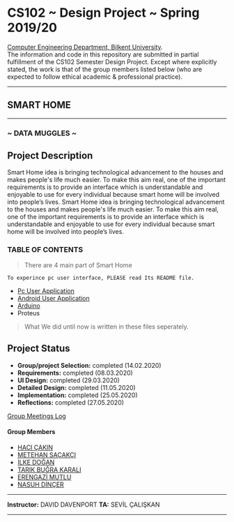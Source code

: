 # CS102 ~ Design Project ~ Spring 2019/20
[Computer Engineering Department, Bilkent University](http://w3.cs.bilkent.edu.tr/en/).  
The information and code in this repository are submitted in partial fulfillment of the CS102 Semester Design Project. Except where explicitly stated, the work is that of the group members listed below (who are expected to follow ethical academic & professional practice).
****
## SMART HOME
****
### ~ DATA MUGGLES ~

## Project Description
Smart Home idea is bringing technological advancement to the houses and makes people's life much easier. To make this aim real, one of the important requirements is to provide an interface which is understandable and enjoyable to use for every individual because smart home will be involved into people’s lives. Smart Home idea is bringing technological advancement to the houses and makes people's life much easier. To make this aim real, one of the important requirements is to provide an interface which is understandable and enjoyable to use for every individual because smart home will be involved into people’s lives.

### TABLE OF CONTENTS
> There are 4 main part of Smart Home
```
To experince pc user interface, PLEASE read Its README file.
```
- [Pc User Application](detailed/PC_USER_INTERFACE_README.md)
- [Android User Application](detailed/ANDROID_USER_INTERFACE_README.md)
- [Arduino](detailed/ARDUINO_README.md)
- Proteus
> What We did until now is written in these files seperately.

## Project Status
+ **Group/project Selection:** completed (14.02.2020)
+ **Requirements:** completed (08.03.2020)
+ **UI Design:** completed (29.03.2020)
+ **Detailed Design:** completed (11.05.2020)
+ **Implementation:** completed (25.05.2020)
+ **Reflections:** completed (27.05.2020)

[Group Meetings Log](group/meetingslog.md)
#### Group Members
- [HACI ÇAKIN](group/haci_cakin_log.md)
- [METEHAN SAÇAKÇI](group/metehan_sacakci_log.md)
- [İLKE DOĞAN](group/ilke_dogan_log.md)
- [TARIK BUĞRA KARALI](group/tarik_karali_log.md)
- [ERENGAZİ MUTLU](group/erengazi_mutlu_log.md)
- [NASUH DİNÇER](group/nasuh_dincer_log.md)

****
**Instructor:** DAVID DAVENPORT   **TA:**  SEVİL ÇALIŞKAN
****
